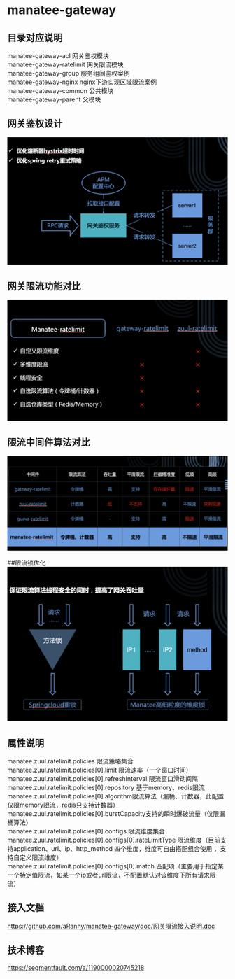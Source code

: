 
# manatee-gateway

## 目录对应说明<br> 
manatee-gateway-acl       网关鉴权模块<br> 
manatee-gateway-ratelimit 网关限流模块<br> 
manatee-gateway-group     服务组间鉴权案例<br> 
manatee-gateway-nginx     nginx下游实现区域限流案例<br> 
manatee-gateway-common    公共模块<br> 
manatee-gateway-parent    父模块<br> 

## 网关鉴权设计<br> 
![](https://github.com/aRanhy/manatee-gateway/blob/master/doc/网关鉴权.png)

## 网关限流功能对比<br> 
![](https://github.com/aRanhy/manatee-gateway/blob/master/doc/网关限流功能对比.png)

## 限流中间件算法对比<br> 
![](https://github.com/aRanhy/manatee-gateway/blob/master/doc/限流中间件算法对比.png)

##限流锁优化<br> 
![](https://github.com/aRanhy/manatee-gateway/blob/master/doc/限流锁优化.png)

## 属性说明
manatee.zuul.ratelimit.policies 限流策略集合<br> 
manatee.zuul.ratelimit.policies[0].limit 限流速率（一个窗口时间）<br> 
manatee.zuul.ratelimit.policies[0].refreshInterval 限流窗口滑动间隔<br> 
manatee.zuul.ratelimit.policies[0].repository 基于memory、redis限流<br> 
manatee.zuul.ratelimit.policies[0].algorithm限流算法（漏桶、计数器，此配置仅限memory限流，redis只支持计数器）<br> 
manatee.zuul.ratelimit.policies[0].burstCapacity支持的瞬时爆破流量（仅限漏桶算法）<br> 
manatee.zuul.ratelimit.policies[0].configs 限流维度集合<br> 
manatee.zuul.ratelimit.policies[0].configs[0].rateLimitType 限流维度（目前支持application、url、ip、http_method 四个维度，维度可自由搭配组合使用 ，支持自定义限流维度）<br> 
manatee.zuul.ratelimit.policies[0].configs[0].match 匹配项（主要用于指定某一个特定值限流，如某一个ip或者url限流，不配置默认对该维度下所有请求限流）<br> 

## 接入文档<br> 
https://github.com/aRanhy/manatee-gateway/doc/网关限流接入说明.doc

## 技术博客<br> 
https://segmentfault.com/a/1190000020745218
